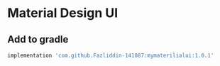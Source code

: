 # Material Design UI 

## Add to gradle
```bash
implementation 'com.github.Fazliddin-141087:mymaterilialui:1.0.1'
 ```

